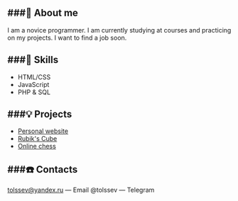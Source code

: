 ###👋 About me
---
I am a novice programmer. I am currently studying at courses and practicing on my projects. I want to find a job soon.

###💪 Skills
---
- HTML/CSS
- JavaScript
- PHP & SQL

###💡 Projects
---
- [Personal website](https://tolssev.github.io/ "tolssev.github.io")
- [Rubik's Cube]()
- [Online chess]()

###☎️ Contacts
---
<tolssev@yandex.ru> — Email
@tolssev — Telegram
